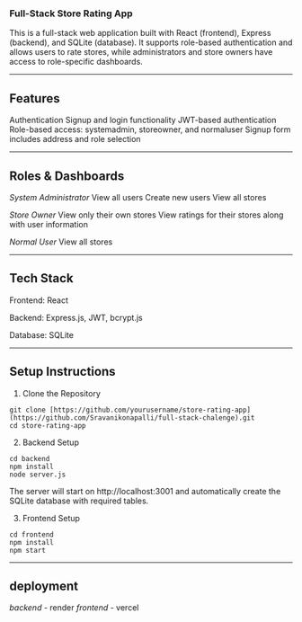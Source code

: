 ### Full-Stack Store Rating App
This is a full-stack web application built with React (frontend), Express (backend), and SQLite (database). It supports role-based authentication and allows users to rate stores, while administrators and store owners have access to role-specific dashboards.

-----------------------------------------------------
## Features
Authentication
Signup and login functionality
JWT-based authentication
Role-based access: systemadmin, storeowner, and normaluser
Signup form includes address and role selection

-----------------------
## Roles & Dashboards
*System Administrator*
View all users
Create new users
View all stores

*Store Owner*
View only their own stores
View ratings for their stores along with user information

*Normal User*
View all stores

----------------------------
## Tech Stack
Frontend: React

Backend: Express.js, JWT, bcrypt.js

Database: SQLite

----------------------------
## Setup Instructions
1. Clone the Repository
```
git clone [https://github.com/yourusername/store-rating-app](https://github.com/Sravanikonapalli/full-stack-chalenge).git
cd store-rating-app
```
2. Backend Setup
```
cd backend
npm install
node server.js
```
The server will start on http://localhost:3001 and automatically create the SQLite database with required tables.

3. Frontend Setup
```
cd frontend
npm install
npm start
```

----------------------------
## deployment

*backend* - render
*frontend* - vercel
